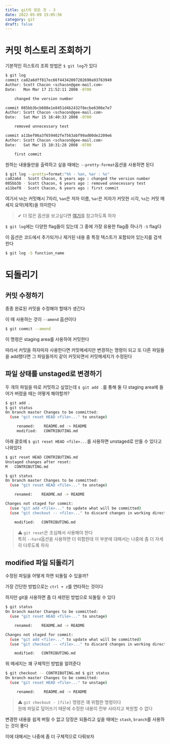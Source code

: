 ```yaml
---
title: git의 모든 것 - 3
date: 2022-05-09 15:05:56
category: git
draft: false
---
```


# 커밋 히스토리 조회하기

기본적인 히스토리 조회 방법은 `$ git log`가 있다

```sh
$ git log
commit ca82a6dff817ec66f44342007202690a93763949
Author: Scott Chacon <schacon@gee-mail.com>
Date:   Mon Mar 17 21:52:11 2008 -0700

    changed the version number

commit 085bb3bcb608e1e8451d4b2432f8ecbe6306e7e7
Author: Scott Chacon <schacon@gee-mail.com>
Date:   Sat Mar 15 16:40:33 2008 -0700

    removed unnecessary test

commit a11bef06a3f659402fe7563abf99ad00de2209e6
Author: Scott Chacon <schacon@gee-mail.com>
Date:   Sat Mar 15 10:31:28 2008 -0700

    first commit
```

원하는 내용들만을 출력하고 싶을 때에는 `--pretty-format`옵션을 사용하면 된다

```sh
$ git log --pretty=format:"%h - %an, %ar : %s"
ca82a6d - Scott Chacon, 6 years ago : changed the version number
085bb3b - Scott Chacon, 6 years ago : removed unnecessary test
a11bef0 - Scott Chacon, 6 years ago : first commit
```

여기서 `%h`는 커밋해시 7자리, `%an`은 저자 이름, `%ar`은 저자가 커밋한 시각, `%s`는 커밋 메세지 요약(제목)을 의미한다

> ✔ 더 많은 옵션을 보고싶다면 [여기](https://git-scm.com/docs/pretty-formats)를 참고하도록 하자

`$ git log`에는 다양한 flag들이 있는데 그 중에 가장 유용한 flag중 하나가 `-S` flag다

이 옵션은 코드에서 추가되거나 제거된 내용 중 특정 텍스트가 포함되어 있는지를 검색한다

```sh
$ git log -S function_name
```

# 되돌리기

## 커밋 수정하기

종종 완료된 커밋을 수정해야 할때가 생긴다

이 때 사용하는 것이 `--amend` 옵션이다

```sh
$ git commit --amend
```

이 명령은 staging area를 사용하여 커밋한다

따라서 커밋을 하자마자 사용한다면 커밋메세지만 변경하는 명령이 되고 또 다른 파일들을 add했다면 그 파일들까지 같이 커밋되면서 커밋메세지가 수정된다

## 파일 상태를 unstaged로 변경하기

두 개의 파일을 따로 커밋하고 싶었는데 `$ git add .`를 통해 둘 다 staging area에 들어가 버렸을 때는 어떻게 해야할까?

```sh
$ git add .
$ git status
On branch master Changes to be committed:
  (use "git reset HEAD <file>..." to unstage)

     renamed:    README.md -> README
     modified:   CONTRIBUTING.md
```

아래 괄호에 `$ git reset HEAD <file>...`를 사용하면 unstaged로 만들 수 있다고 나와있다

```sh
$ git reset HEAD CONTRIBUTING.md
Unstaged changes after reset:
M   CONTRIBUTING.md

$ git status
On branch master Changes to be committed:
  (use "git reset HEAD <file>..." to unstage)

    renamed:    README.md -> README

Changes not staged for commit:
  (use "git add <file>..." to update what will be committed)
  (use "git checkout -- <file>..." to discard changes in working directory)

    modified:   CONTRIBUTING.md
```

> ⚠ `git reset`은 조심해서 사용해야 한다<br />
특히 `--hard`옵션을 사용하면 더 위험한데 이 부분에 대해서는 나중에 좀 더 자세히 다루도록 하자

## modified 파일 되돌리기

수정된 파일을 어떻게 하면 되돌릴 수 있을까?

가장 간단한 방법으로는 `ctrl + z`를 연타하는 것이다

하지만 git을 사용하면 좀 더 세련된 방법으로 되돌릴 수 있다

```sh
$ git status
On branch master Changes to be committed:
  (use "git reset HEAD <file>..." to unstage)

    renamed:    README.md -> README

Changes not staged for commit:
  (use "git add <file>..." to update what will be committed)
  (use "git checkout -- <file>..." to discard changes in working directory)

    modified:   CONTRIBUTING.md
```

위 메세지는 꽤 구체적인 방법을 알려준다

```sh
$ git checkout -- CONTRIBUTING.md $ git status
On branch master Changes to be committed:
  (use "git reset HEAD <file>..." to unstage)

     renamed:    README.md -> README
```

> ⚠ `git checkout - [file]` 명령은 꽤 위험한 명령이다<br />
원래 파일로 덮어쓰기 때문에 수정한 내용이 전부 사라지고 복원할 수 없다

변경한 내용을 쉽게 버릴 수 없고 당장은 되돌리고 싶을 때에는 `stash`, `branch`를 사용하는 것이 좋다

이에 대해서는 나중에 좀 더 구체적으로 다뤄보자